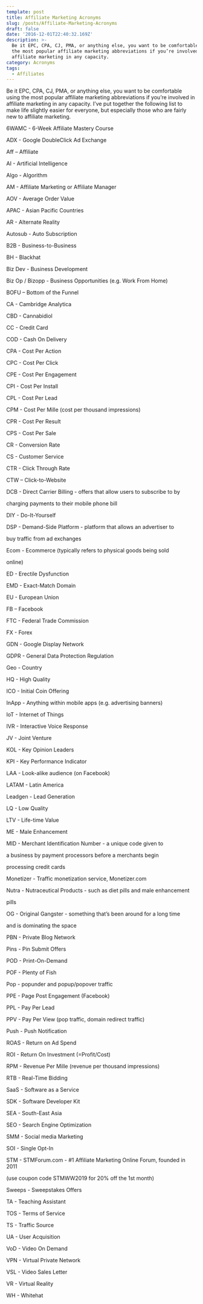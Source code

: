 ```yaml
---
template: post
title: Affiliate Marketing Acronyms
slug: /posts/Affiliate-Marketing-Acronyms
draft: false
date: '2016-12-01T22:40:32.169Z'
description: >-
  Be it EPC, CPA, CJ, PMA, or anything else, you want to be comfortable using
  the most popular affiliate marketing abbreviations if you’re involved in
  affiliate marketing in any capacity.
category: Acronyms
tags:
  - Affiliates
---
```

Be it EPC, CPA, CJ, PMA, or anything else, you want to be comfortable using the most popular affiliate marketing abbreviations if you’re involved in affiliate marketing in any capacity. I’ve put together the following list to make life slightly easier for everyone, but especially those who are fairly new to affiliate marketing.



6WAMC - 6-Week Affiliate Mastery Course

ADX - Google DoubleClick Ad Exchange

Aff – Affiliate

AI - Artificial Intelligence

Algo - Algorithm

AM - Affiliate Marketing or Affiliate Manager

AOV - Average Order Value

APAC - Asian Pacific Countries

AR - Alternate Reality

Autosub - Auto Subscription

B2B - Business-to-Business

BH - Blackhat

Biz Dev - Business Development

Biz Op / Bizopp - Business Opportunities (e.g. Work From Home)

BOFU – Bottom of the Funnel

CA - Cambridge Analytica

CBD - Cannabidiol

CC - Credit Card

COD - Cash On Delivery

CPA - Cost Per Action



CPC - Cost Per Click

CPE - Cost Per Engagement

CPI - Cost Per Install

CPL - Cost Per Lead

CPM - Cost Per Mille (cost per thousand impressions)

CPR - Cost Per Result

CPS - Cost Per Sale

CR - Conversion Rate

CS - Customer Service

CTR - Click Through Rate

CTW – Click-to-Website

DCB - Direct Carrier Billing - offers that allow users to subscribe to by

charging payments to their mobile phone bill

DIY - Do-It-Yourself

DSP - Demand-Side Platform - platform that allows an advertiser to

buy traffic from ad exchanges

Ecom - Ecommerce (typically refers to physical goods being sold

online)

ED - Erectile Dysfunction

EMD - Exact-Match Domain

EU - European Union

FB – Facebook

FTC - Federal Trade Commission

FX - Forex

GDN - Google Display Network

GDPR - General Data Protection Regulation

Geo - Country

HQ - High Quality

ICO - Initial Coin Offering

InApp - Anything within mobile apps (e.g. advertising banners)

IoT - Internet of Things

IVR - Interactive Voice Response

JV - Joint Venture

KOL - Key Opinion Leaders

KPI - Key Performance Indicator

LAA - Look-alike audience (on Facebook)

LATAM - Latin America

Leadgen - Lead Generation

LQ - Low Quality

LTV - Life-time Value

ME - Male Enhancement

MID - Merchant Identification Number - a unique code given to

a business by payment processors before a merchants begin

processing credit cards

Monetizer - Traffic monetization service, Monetizer.com

Nutra - Nutraceutical Products - such as diet pills and male enhancement

pills

OG - Original Gangster - something that’s been around for a long time

and is dominating the space

PBN - Private Blog Network

Pins - Pin Submit Offers

POD - Print-On-Demand

POF - Plenty of Fish

Pop - popunder and popup/popover traffic

PPE - Page Post Engagement (Facebook)

PPL - Pay Per Lead

PPV - Pay Per View (pop traffic, domain redirect traffic)

Push - Push Notification

ROAS - Return on Ad Spend

ROI - Return On Investment (=Profit/Cost)

RPM - Revenue Per Mille (revenue per thousand impressions)

RTB - Real-Time Bidding

SaaS - Software as a Service

SDK - Software Developer Kit

SEA - South-East Asia

SEO - Search Engine Optimization

SMM - Social media Marketing

SOI - Single Opt-In

STM - STMForum.com - #1 Affiliate Marketing Online Forum, founded in 2011

(use coupon code STMWW2019 for 20% off the 1st month)

Sweeps - Sweepstakes Offers

TA - Teaching Assistant

TOS - Terms of Service

TS - Traffic Source

UA - User Acquisition

VoD - Video On Demand

VPN - Virtual Private Network

VSL - Video Sales Letter

VR - Virtual Reality

WH - Whitehat
